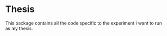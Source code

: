 # Thesis

This package contains all the code specific to the experiment I want to run as my thesis.
